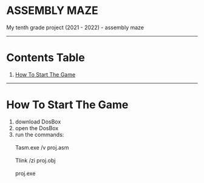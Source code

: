 # ASSEMBLY MAZE
My tenth grade project (2021 - 2022) - assembly maze

----------------------------------------------------------------------

# Contents Table
1. [How To Start The Game](#How-To-Start-The-Game)
----------------------------------------------------------------------
# How To Start The Game

1. download DosBox
2. open the DosBox
3. run the commands:
<br></br>Tasm.exe /v proj.asm
<br></br>Tlink /zi proj.obj
<br></br>proj.exe
